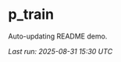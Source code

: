 # p_train

Auto-updating README demo.

<!--START_SECTION:status-->
_Last run: 2025-08-31 15:30 UTC_
<!--END_SECTION:status-->










































































































































































































































